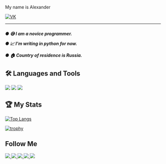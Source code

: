 ﻿My name is Alexander

[![VK](https://img.shields.io/badge/-VK-40CFFF?style=for-the-badge&logo=VK&logoColor=FFFFFF)](https://vk.com/komorilfg)

---

<h3 🤖 About me</a>
<h5 ● 😅 I am a novice programmer.</a>
<h5 ● 📈 I'm writing in python for now.</a>
<h5 ● 🏠 Country of residence is Russia.</a>

● 😅 I am a novice programmer.

● 📈 I'm writing in python for now.
                                 
● 🏠 Country of residence is Russia.


🛠️ Languages and Tools
----------

<img src="https://img.shields.io/badge/Python-090909?style=for-the-badge&logo=Python&logoColor=DCEB35"/> <img src="https://img.shields.io/badge/Aiogram-090909?style=for-the-badge&logo=Aiogram&logoColor=6A207B"/> <img src="https://img.shields.io/badge/C Sharp-090909?style=for-the-badge&logo=C Sharp&logoColor=6A207B"/>

🏆 My Stats
----------

[![Top Langs](https://github-readme-stats.vercel.app/api/top-langs/?username=Komorif&hide_progress=true&theme=dark)](https://github.com/anuraghazra/github-readme-stats)

[![trophy](https://github-profile-trophy.vercel.app/?username=ryo-ma&theme=onedark)](https://github.com/ryo-ma/github-profile-trophy)

Follow Me
----------

<a href="https://www.youtube.com/channel/UC9EJAIYe4sL0iGB_huHTqHw"> <img src="https://img.shields.io/badge/YouTube1-090909?style=for-the-badge&logo=YouTube&logoColor=FE1901"/>
<a href="https://www.youtube.com/channel/UCb2GlPOgqB_VpWTvQM_dzKg"> <img src="https://img.shields.io/badge/YouTube2-090909?style=for-the-badge&logo=YouTube&logoColor=FE1901"/>
<a href="https://t.me/New_Vision_rus_en_bot"> <img src="https://img.shields.io/badge/TelegramBotMain-090909?style=for-the-badge&logo=Telegram&logoColor=40CFFF"/>
<a href=""> <img src="https://img.shields.io/badge/TelegramBot2-090909?style=for-the-badge&logo=Telegram&logoColor=40CFFF"/>
<a href="https://www.twitch.tv/komorifn"> <img src="https://img.shields.io/badge/Twitch-090909?style=for-the-badge&logo=Twitch&logoColor=B03AFF"/>